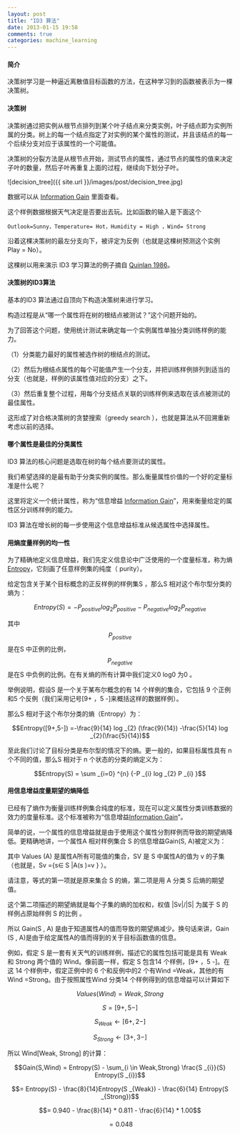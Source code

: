```yaml
---
layout: post
title: "ID3 算法"
date: 2013-01-15 19:58
comments: true
categories: machine_learning
---
```


#### 简介

决策树学习是一种逼近离散值目标函数的方法，在这种学习到的函数被表示为一棵决策树。

#### 决策树

决策树通过把实例从根节点排列到某个叶子结点来分类实例，叶子结点即为实例所属的分类。树上的每一个结点指定了对实例的某个属性的测试，并且该结点的每一个后续分支对应于该属性的一个可能值。

决策树的分裂方法是从根节点开始，测试节点的属性，通过节点的属性的值来决定子叶的数量，然后子叶再重复上面的过程，继续向下划分子叶。

![decision_tree]({{ site.url }}/images/post/decision_tree.jpg)

数据可以从 [Information Gain](/algorithm/2012/11/17/information-gain.html) 里面查看。

这个样例数据根据天气决定是否要出去玩。比如函数的输入是下面这个

    Outlook=Sunny，Temperature= Hot，Humidity = High ，Wind= Strong

沿着这棵决策树的最左分支向下，被评定为反例（也就是这棵树预测这个实例 Play = No）。

这棵树以用来演示 ID3 学习算法的例子摘自 [Quinlan 1986](http://www.dmi.unict.it/~apulvirenti/agd/Qui86.pdf "Title")。


#### 决策树的ID3算法

基本的ID3 算法通过自顶向下构造决策树来进行学习。

构造过程是从“哪一个属性将在树的根结点被测试？”这个问题开始的。

为了回答这个问题，使用统计测试来确定每一个实例属性单独分类训练样例的能力。

（1）分类能力最好的属性被选作树的根结点的测试。

（2）然后为根结点属性的每个可能值产生一个分支，并把训练样例排列到适当的分支（也就是，样例的该属性值对应的分支）之下。

（3）然后重复整个过程，用每个分支结点关联的训练样例来选取在该点被测试的最佳属性。

这形成了对合格决策树的贪婪搜索（greedy search ），也就是算法从不回溯重新考虑以前的选择。

#### 哪个属性是最佳的分类属性

ID3 算法的核心问题是选取在树的每个结点要测试的属性。

我们希望选择的是最有助于分类实例的属性。那么衡量属性价值的一个好的定量标准是什么呢？

这里将定义一个统计属性，称为“信息增益 [Information Gain](/algorithm/2012/11/17/information-gain.html)”，用来衡量给定的属性区分训练样例的能力。

ID3 算法在增长树的每一步使用这个信息增益标准从候选属性中选择属性。


#### 用熵度量样例的均一性

为了精确地定义信息增益，我们先定义信息论中广泛使用的一个度量标准，称为熵 [Entropy](/algorithm/2012/12/07/information-theory.html)，它刻画了任意样例集的纯度（ purity）。

给定包含关于某个目标概念的正反样例的样例集S ，那么S 相对这个布尔型分类的熵为：

$$Entropy(S) = -P _{positive} log _2 P _{positive} - P _{negative} log _2 P _{negative}$$

其中 $$P _{positive}$$ 是在S 中正例的比例，$$P _{negative}$$是在S 中负例的比例。在有关熵的所有计算中我们定义0 log0 为0 。

举例说明，假设S 是一个关于某布尔概念的有 14 个样例的集合，它包括 9 个正例和5 个反例（我们采用记号[9+ ，5 -]来概括这样的数据样例）。

那么S 相对于这个布尔分类的熵（Entropy）为：

$$Entropy([9+,5-]) =-\frac{9}{14} log _{2} (\frac{9}{14}) -\frac{5}{14} log _{2}(\frac{5}{14})$$

至此我们讨论了目标分类是布尔型的情况下的熵。更一般的，如果目标属性具有 n 个不同的值，那么S 相对于 n 个状态的分类的熵定义为：

$$Entropy(S) = \sum _{i=0} ^{n} {-P _{i} log _{2} P _{i} }$$

#### 用信息增益度量期望的熵降低

已经有了熵作为衡量训练样例集合纯度的标准，现在可以定义属性分类训练数据的效力的度量标准。这个标准被称为“信息增益[Information Gain](/algorithm/2012/11/17/information-gain.html)”。

简单的说，一个属性的信息增益就是由于使用这个属性分割样例而导致的期望熵降低。更精确地讲，一个属性A 相对样例集合 S 的信息增益Gain(S, A)被定义为：

其中 Values (A) 是属性A所有可能值的集合，SV 是 S 中属性A的值为 v 的子集（也就是，Sv ={s∈ S \|A(s )=v } ）。

请注意，等式的第一项就是原来集合 S 的熵，第二项是用 A 分类 S 后熵的期望值。

这个第二项描述的期望熵就是每个子集的熵的加权和，权值 \|Sv\|/\|S\| 为属于 S 的样例占原始样例 S 的比例 。

所以 Gain(S , A) 是由于知道属性A的值而导致的期望熵减少。换句话来讲，Gain (S , A)是由于给定属性A的值而得到的关于目标函数值的信息。

例如，假定 S 是一套有关天气的训练样例，描述它的属性包括可能是具有 Weak 和 Strong 两个值的 Wind。像前面一样，假定 S 包含14 个样例，[9+ ，5 -]。在这 14 个样例中，假定正例中的 6 个和反例中的2 个有Wind =Weak，其他的有Wind =Strong。由于按照属性Wind 分类14 个样例得到的信息增益可以计算如下

$$Values(Wind) = Weak, Strong$$

$$S = [9+, 5-]$$

$$S_{Weak} \leftarrow [6+, 2-]$$

$$S_{Strong} \leftarrow [3+, 3-]$$

所以 Wind[Weak, Strong] 的计算：

$$Gain(S,Wind) = Entropy(S) - \sum_{i \in Weak,Strong} \frac{S _{i}}{S} Entropy(S _{i})$$

$$= Entropy(S) - \frac{8}{14}Entropy(S _{Weak}) - \frac{6}{14} Entropy(S _{Strong})$$

$$= 0.940 - \frac{8}{14} * 0.811 - \frac{6}{14} * 1.00$$

$$ = 0.048$$